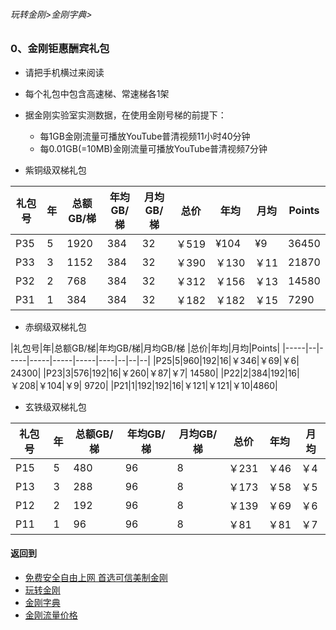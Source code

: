###### 玩转金刚>金刚字典>
### 0、金刚钜惠酬宾礼包
- 请把手机横过来阅读
- 每个礼包中包含高速梯、常速梯各1架
- 据金刚实验室实测数据，在使用金刚号梯的前提下：
  - 每1GB金刚流量可播放YouTube普清视频11小时40分钟
  - 每0.01GB(=10MB)金刚流量可播放YouTube普清视频7分钟

- 紫铜级双梯礼包

|礼包号|年|总额GB/梯|年均GB/梯|月均GB/梯 |总价|年均|月均|Points|
|-----|--|-----|-----|-----|-----|----|--|--|
|P35  |5|1920  |384  |32|￥519|¥104| ¥9|36450|
|P33  |3|1152  |384  |32|￥390|￥130|￥11|21870|
|P32  |2|768   |384  |32|￥312|￥156|￥13|14580|
|P31  |1|384   |384  |32|￥182|￥182|￥15|7290|



- 赤纲级双梯礼包

|礼包号|年|总额GB/梯|年均GB/梯|月均GB/梯 |总价|年均|月均|Points|
|-----|--|-----|-----|-----|-----|----|--|--|--|
|P25|5|960|192|16|￥346|￥69|￥6| 24300|
|P23|3|576|192|16|￥260|￥87|￥7| 14580|
|P22|2|384|192|16|￥208|￥104|￥9| 9720|
|P21|1|192|192|16|￥121|￥121|￥10|4860|


- 玄铁级双梯礼包

|礼包号|年|总额GB/梯|年均GB/梯|月均GB/梯 |总价|年均|月均|
|-----|--|-----|-----|-----|-----|----|--| 
|P15	|5	|480	|96	|8	|￥231	|￥46	|￥4|
|P13	|3	|288	|96	|8	|￥173	|￥58	|￥5|
|P12	|2	|192	|96	|8	|￥139	|￥69	|￥6|
|P11	|1	|96	|96	|8	|￥81	|￥81	|￥7|

#### 返回到
- [免费安全自由上网 首选可信美制金刚](https://github.com/a2zitpro/web/blob/master/%E5%BE%80%E5%90%8E%E7%BF%BB.md)
- [玩转金刚](https://github.com/a2zitpro/web/blob/master/LadderFree/A.md)
- [金刚字典](https://github.com/a2zitpro/web/blob/master/LadderFree/kkDictionary/KKDictionary.md)
- [金刚流量价格](https://github.com/a2zitpro/web/blob/master/LadderFree/kkDictionary/Price/KKDTPrice.md)



